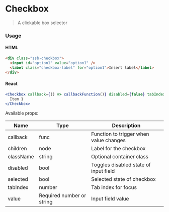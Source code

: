 # Checkbox

> A clickable box selector

### Usage

#### HTML

```html
<div class="ssb-checkbox">
  <input id="option1" value="option1" />
  <label class="checkbox-label" for="option1">Insert label</label>
</div>
```

#### React

```jsx harmony
<Checkbox callback={() => callbackFunction()} disabled={false} tabIndex='0' selected={false} value='option1'>
  Item 1
</Checkbox>
```

Available props:

| Name      | Type                      | Description                            |
| --------- | ------------------------- | -------------------------------------- |
| callback  | func                      | Function to trigger when value changes |
| children  | node                      | Label for the checkbox                 |
| className | string                    | Optional container class               |
| disabled  | bool                      | Toggles disabled state of input field  |
| selected  | bool                      | Selected state of checkbox             |
| tabIndex  | number                    | Tab index for focus                    |
| value     | Required number or string | Input field value                      |
